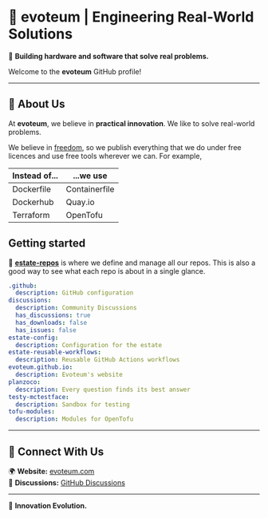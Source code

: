 # 🏢 evoteum | Engineering Real-World Solutions  

🚀 **Building hardware and software that solve real problems.**  

Welcome to the **evoteum** GitHub profile!

---

## 🔹 About Us  
At **evoteum**, we believe in **practical innovation**. We like to solve real-world problems.

We believe in [freedom](https://en.wikipedia.org/wiki/Free_software), so we publish everything that we do under free
licences and use free tools wherever we can. For example,

| Instead of... | ...we use     |
|---------------|---------------|
| Dockerfile    | Containerfile |
| Dockerhub     | Quay.io       |
| Terraform     | OpenTofu      |


## Getting started
🔹 **[estate-repos](https://github.com/evoteum/estate-repos)** is where we define and manage all our repos.
This is also a good way to see what each repo is about in a single glance.

[//]: # (REPOS_START)

```yaml
.github:
  description: GitHub configuration
discussions:
  description: Community Discussions
  has_discussions: true
  has_downloads: false
  has_issues: false
estate-config:
  description: Configuration for the estate
estate-reusable-workflows:
  description: Reusable GitHub Actions workflows
evoteum.github.io:
  description: Evoteum's website
planzoco:
  description: Every question finds its best answer
testy-mctestface:
  description: Sandbox for testing
tofu-modules:
  description: Modules for OpenTofu
```

[//]: # (REPOS_END)



---

## 🤝 Connect With Us  
🌍 **Website:** [evoteum.com](https://evoteum.com)  
💬 **Discussions:** [GitHub Discussions](https://github.com/orgs/evoteum/discussions)

---
🔧 **Innovation Evolution.**  
